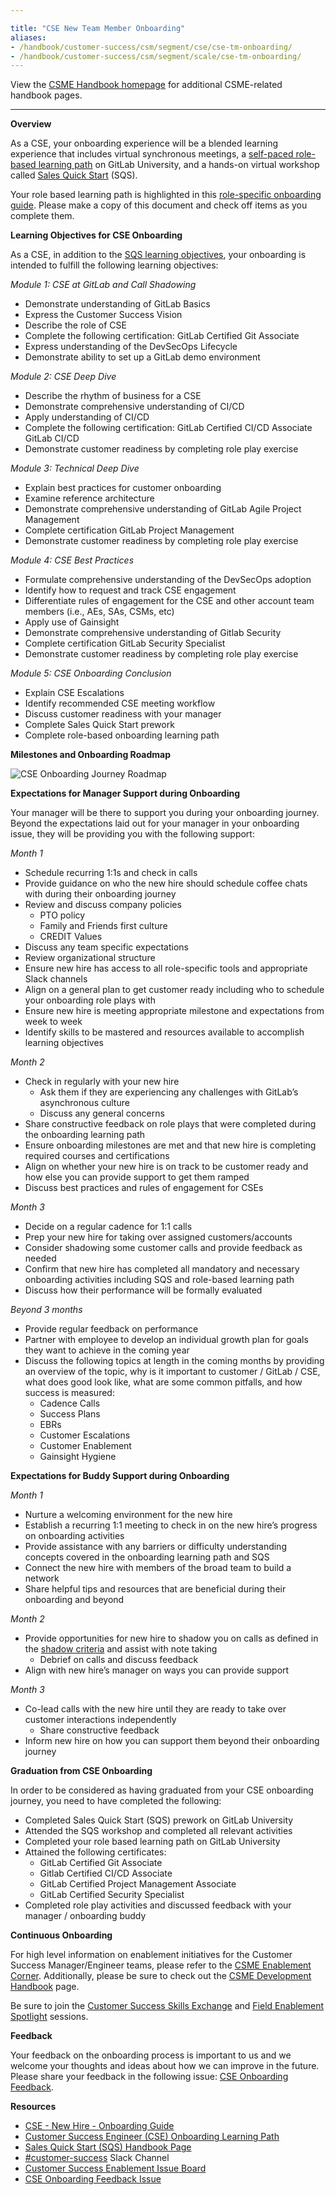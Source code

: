 ```yaml
---

title: "CSE New Team Member Onboarding"
aliases:
- /handbook/customer-success/csm/segment/cse/cse-tm-onboarding/
- /handbook/customer-success/csm/segment/scale/cse-tm-onboarding/
---
```







View the [CSME Handbook homepage](/handbook/customer-success/csm/) for additional CSME-related handbook pages.

---
**Overview**

As a CSE, your onboarding experience will be a blended learning experience that includes virtual synchronous meetings, a [self-paced role-based learning path](https://levelup.gitlab.com/access/saml/login/internal-team-members?returnTo=https://university.gitlab.com/learn/learning-path/scale-customer-success-engineer-cse-onboarding) on GitLab University, and a hands-on virtual workshop called [Sales Quick Start](https://handbook.gitlab.com/handbook/sales/onboarding/) (SQS). 

Your role based learning path is highlighted in this [role-specific onboarding guide](https://docs.google.com/document/d/1jY0YnL7whNVVK_VeoxRPjn-Iloj8_Su_3YOx0X1bKtw/edit?usp=sharing). Please make a copy of this document and check off items as you complete them.

**Learning Objectives for CSE Onboarding**

As a CSE, in addition to the [SQS learning objectives](https://handbook.gitlab.com/handbook/sales/onboarding/sqs-learning-objectives/), your onboarding is intended to fulfill the following learning objectives: 

*Module 1: CSE at GitLab and Call Shadowing*
- Demonstrate understanding of GitLab Basics 
- Express the Customer Success Vision 
- Describe the role of CSE 
- Complete the following certification: GitLab Certified Git Associate  
- Express understanding of the DevSecOps Lifecycle 
- Demonstrate ability to set up a GitLab demo environment 

*Module 2: CSE Deep Dive*
- Describe the rhythm of business for a CSE 
- Demonstrate comprehensive understanding of CI/CD
- Apply understanding of CI/CD
- Complete the following certification: GitLab Certified CI/CD Associate  GitLab CI/CD 
- Demonstrate customer readiness by completing role play exercise 

*Module 3: Technical Deep Dive*
- Explain best practices for customer onboarding 
- Examine reference architecture 
- Demonstrate comprehensive understanding of GitLab Agile Project Management 
- Complete certification GitLab Project Management 
- Demonstrate customer readiness by completing role play exercise 

*Module 4: CSE Best Practices*
- Formulate comprehensive understanding of the DevSecOps adoption 
- Identify how to request and track CSE engagement 
- Differentiate rules of engagement for the CSE and other account team members (i.e., AEs, SAs, CSMs, etc) 
- Apply use of Gainsight 
- Demonstrate comprehensive understanding of Gitlab Security 
- Complete certification GitLab Security Specialist 
- Demonstrate customer readiness by completing role play exercise 

*Module 5: CSE Onboarding Conclusion*
- Explain CSE Escalations 
- Identify recommended CSE meeting workflow 
- Discuss customer readiness with your manager 
- Complete Sales Quick Start prework 
- Complete role-based onboarding learning path 

**Milestones and Onboarding Roadmap**

![CSE Onboarding Journey Roadmap](/handbook/customer-success/csm/segment/cse/CSE-Onboarding-Journey-Roadmap.png)

**Expectations for Manager Support during Onboarding**

Your manager will be there to support you during your onboarding journey. Beyond the expectations laid out for your manager in your onboarding issue, they will be providing you with the following support: 

*Month 1*
- Schedule recurring 1:1s and check in calls 
- Provide guidance on who the new hire should schedule coffee chats with during their onboarding journey 
- Review and discuss company policies 
  - PTO policy
  - Family and Friends first culture 
  - CREDIT Values 
- Discuss any team specific expectations 
- Review organizational structure 
- Ensure new hire has access to all role-specific tools and appropriate Slack channels 
- Align on a general plan to get customer ready including who to schedule your onboarding role plays with 
- Ensure new hire is meeting appropriate milestone and expectations from week to week 
- Identify skills to be mastered and resources available to accomplish learning objectives 

*Month 2*
- Check in regularly with your new hire  
  - Ask them if they are experiencing any challenges with GitLab’s asynchronous culture
  - Discuss any general concerns 
- Share constructive feedback on role plays that were completed during the onboarding learning path 
- Ensure onboarding milestones are met and that new hire is completing required courses and certifications 
- Align on whether your new hire is on track to be customer ready and how else you can provide support to get them ramped 
- Discuss best practices and rules of engagement for CSEs 

*Month 3*
- Decide on a regular cadence for 1:1 calls 
- Prep your new hire for taking over assigned customers/accounts 
- Consider shadowing some customer calls and provide feedback as needed 
- Confirm that new hire has completed all mandatory and necessary onboarding activities including SQS and role-based learning path 
- Discuss how their performance will be formally evaluated 

*Beyond 3 months*
- Provide regular feedback on performance 
- Partner with employee to develop an individual growth plan for goals they want to achieve in the coming year 
- Discuss the following topics at length in the coming months by providing an overview of the topic, why is it important to customer / GitLab / CSE, what does good look like, what are some common pitfalls, and how success is measured: 
  -   Cadence Calls 
  -   Success Plans 
  -   EBRs 
  -   Customer Escalations 
  -   Customer Enablement 
  -   Gainsight Hygiene 

**Expectations for Buddy Support during Onboarding**

*Month 1*
- Nurture a welcoming environment for the new hire 
- Establish a recurring 1:1 meeting to check in on the new hire’s progress on onboarding activities 
- Provide assistance with any barriers or difficulty understanding concepts covered in the onboarding learning path and SQS 
- Connect the new hire with members of the broad team to build a network
- Share helpful tips and resources that are beneficial during their onboarding and beyond 

*Month 2*
- Provide opportunities for new hire to shadow you on calls as defined in the [shadow criteria](https://docs.google.com/document/d/1jY0YnL7whNVVK_VeoxRPjn-Iloj8_Su_3YOx0X1bKtw/edit#heading=h.1g07abmamci3) and assist with note taking 
  -   Debrief on calls and discuss feedback 
- Align with new hire’s manager on ways you can provide support 

*Month 3*
- Co-lead calls with the new hire until they are ready to take over customer interactions independently 
  -   Share constructive feedback 
- Inform new hire on how you can support them beyond their onboarding journey 

**Graduation from CSE Onboarding**

In order to be considered as having graduated from your CSE onboarding journey, you need to have completed the following: 

- Completed Sales Quick Start (SQS) prework on GitLab University 
- Attended the SQS workshop and completed all relevant activities 
- Completed your role based learning path on GitLab University 
- Attained the following certificates: 
  -   GitLab Certified Git Associate 
  -   Gitlab Certified CI/CD Associate 
  -   GitLab Certified Project Management Associate 
  -   GitLab Certified Security Specialist 
- Completed role play activities and discussed feedback with your manager /  onboarding buddy 

**Continuous Onboarding**

For high level information on enablement initiatives for the Customer Success Manager/Engineer teams, please refer to the [CSME Enablement Corner](https://docs.google.com/document/d/1xyaxc37iCDtfeabo2NXCRV31pNOdvieXoVDxJw_aXoM/edit). Additionally, please be sure to check out the [CSME Development Handbook](https://handbook.gitlab.com/handbook/customer-success/csm/csm-development/) page. 

Be sure to join the [Customer Success Skills Exchange](https://handbook.gitlab.com/handbook/sales/training/customer-success-skills-exchange/) and [Field Enablement Spotlight](https://handbook.gitlab.com/handbook/sales/training/sales-enablement-sessions/#field-enablement-spotlight-sessions) sessions. 

**Feedback**

Your feedback on the onboarding process is important to us and we welcome your thoughts and ideas about how we can improve in the future. Please share your feedback in the following issue: [CSE Onboarding Feedback](https://gitlab.com/gitlab-com/sales-team/field-operations/enablement/-/issues/2406). 

**Resources**

- [CSE - New Hire - Onboarding Guide](https://docs.google.com/document/d/1jY0YnL7whNVVK_VeoxRPjn-Iloj8_Su_3YOx0X1bKtw/edit?usp=sharing)
- [Customer Success Engineer (CSE) Onboarding Learning Path](https://levelup.gitlab.com/learn/learning-path/scale-customer-success-engineer-cse-onboarding) 
- [Sales Quick Start (SQS) Handbook Page](https://handbook.gitlab.com/handbook/sales/onboarding/) 
- [#customer-success](https://gitlab.enterprise.slack.com/archives/C5D346V08) Slack Channel 
- [Customer Success Enablement Issue Board](https://gitlab.com/gitlab-com/sales-team/field-operations/enablement/-/boards/4961994) 
- [CSE Onboarding Feedback Issue](https://gitlab.com/gitlab-com/sales-team/field-operations/enablement/-/issues/2406) 
